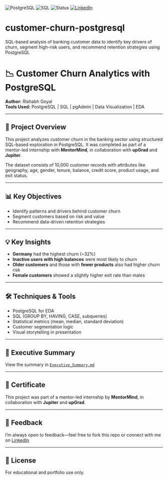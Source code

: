 ![PostgreSQL](https://img.shields.io/badge/PostgreSQL-Analytics-blue)
![SQL](https://img.shields.io/badge/SQL-Intermediate-brightgreen)
![Status](https://img.shields.io/badge/Status-Completed-success)
[![LinkedIn](https://img.shields.io/badge/LinkedIn-Rishabh%20Goyal-blue?logo=linkedin)](https://www.linkedin.com/in/rishabh-goyal-business-analyst/)


# customer-churn-postgresql
SQL-based analysis of banking customer data to identify key drivers of churn, segment high-risk users, and recommend retention strategies using PostgreSQL

# 📉 Customer Churn Analytics with PostgreSQL

**Author:** Rishabh Goyal  
**Tools Used:** PostgreSQL | SQL | pgAdmin | Data Visualization | EDA

---

## 📌 Project Overview

This project analyzes customer churn in the banking sector using structured SQL-based exploration in PostgreSQL. It was completed as part of a mentor-led internship with **MentorMind**, in collaboration with **upGrad** and **Jupiter**.

The dataset consists of 10,000 customer records with attributes like geography, age, gender, tenure, balance, credit score, product usage, and exit status.

---

## 📊 Key Objectives

- Identify patterns and drivers behind customer churn
- Segment customers based on risk and value
- Recommend data-driven retention strategies

---

## 💡 Key Insights

- **Germany** had the highest churn (~32%)
- **Inactive users with high balances** were most likely to churn
- **Older customers** and those with **fewer products** also had higher churn risk
- **Female customers** showed a slightly higher exit rate than males

---

## 🛠️ Techniques & Tools

- PostgreSQL for EDA
- SQL (GROUP BY, HAVING, CASE, subqueries)
- Statistical metrics (mean, median, standard deviation)
- Customer segmentation logic
- Visual storytelling in presentation

---

## 📄 Executive Summary

View the summary in [`Executive_Summary.md`](./Executive_Summary.md)

---

## 🔗 Certificate

This project was part of a mentor-led internship by **MentorMind**, in collaboration with **Jupiter** and **upGrad**.

---

## 💬 Feedback

I’m always open to feedback—feel free to fork this repo or connect with me on [LinkedIn](https://www.linkedin.com/in/rishabh-goyal-business-analyst/)

---

## 📎 License

For educational and portfolio use only.
